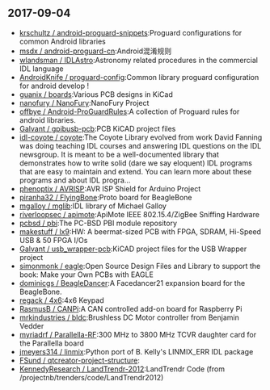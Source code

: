 ## 2017-09-04

* [krschultz / android-proguard-snippets](https://github.com/krschultz/android-proguard-snippets):Proguard configurations for common Android libraries
* [msdx / android-proguard-cn](https://github.com/msdx/android-proguard-cn):Android混淆规则
* [wlandsman / IDLAstro](https://github.com/wlandsman/IDLAstro):Astronomy related procedures in the commercial IDL language
* [AndroidKnife / proguard-config](https://github.com/AndroidKnife/proguard-config):Common library proguard configuration for android develop !
* [guanix / boards](https://github.com/guanix/boards):Various PCB designs in KiCad
* [nanofury / NanoFury](https://github.com/nanofury/NanoFury):NanoFury Project
* [offbye / Android-ProGuardRules](https://github.com/offbye/Android-ProGuardRules):A collection of Proguard rules for android libraries.
* [Galvant / gpibusb-pcb](https://github.com/Galvant/gpibusb-pcb):PCB KiCAD project files
* [idl-coyote / coyote](https://github.com/idl-coyote/coyote):The Coyote Library evolved from work David Fanning was doing teaching IDL courses and answering IDL questions on the IDL newsgroup. It is meant to be a well-documented library that demonstrates how to write solid (dare we say eloquent) IDL programs that are easy to maintain and extend. You can learn more about these programs and about IDL progra…
* [phenoptix / AVRISP](https://github.com/phenoptix/AVRISP):AVR ISP Shield for Arduino Project
* [piranha32 / FlyingBone](https://github.com/piranha32/FlyingBone):Proto board for BeagleBone
* [mgalloy / mglib](https://github.com/mgalloy/mglib):IDL library of Michael Galloy
* [riverloopsec / apimote](https://github.com/riverloopsec/apimote):ApiMote IEEE 802.15.4/ZigBee Sniffing Hardware
* [pcbsd / pbi](https://github.com/pcbsd/pbi):The PC-BSD PBI module repository
* [makestuff / lx9](https://github.com/makestuff/lx9):HW: A beermat-sized PCB with FPGA, SDRAM, Hi-Speed USB & 50 FPGA I/Os
* [Galvant / usb_wrapper-pcb](https://github.com/Galvant/usb_wrapper-pcb):KiCAD project files for the USB Wrapper project
* [simonmonk / eagle](https://github.com/simonmonk/eagle):Open Source Design Files and Library to support the book: Make your Own PCBs with EAGLE
* [dominicgs / BeagleDancer](https://github.com/dominicgs/BeagleDancer):A Facedancer21 expansion board for the BeagleBone.
* [regack / 4x6](https://github.com/regack/4x6):4x6 Keypad
* [RasmusB / CANPi](https://github.com/RasmusB/CANPi):A CAN controlled add-on board for Raspberry Pi
* [mrkindustries / bldc](https://github.com/mrkindustries/bldc):Brushless DC Motor controller from Benjamin Vedder
* [myriadrf / Parallella-RF](https://github.com/myriadrf/Parallella-RF):300 MHz to 3800 MHz TCVR daughter card for the Parallella board
* [jmeyers314 / linmix](https://github.com/jmeyers314/linmix):Python port of B. Kelly's LINMIX_ERR IDL package
* [FSund / qtcreator-project-structure](https://github.com/FSund/qtcreator-project-structure):
* [KennedyResearch / LandTrendr-2012](https://github.com/KennedyResearch/LandTrendr-2012):LandTrendr Code (from /projectnb/trenders/code/LandTrendr2012)
